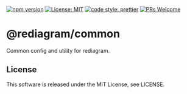 [![npm version](https://badge.fury.io/js/%40rediagram%2Fcommon.svg)](https://badge.fury.io/js/%40rediagram%2Fcommon)
[![License: MIT](https://img.shields.io/badge/License-MIT-yellow.svg)](https://opensource.org/licenses/MIT)
[![code style: prettier](https://img.shields.io/badge/code_style-prettier-ff69b4.svg)](https://github.com/prettier/prettier)
[![PRs Welcome](https://img.shields.io/badge/PRs-welcome-brightgreen.svg)](http://makeapullrequest.com)

# @rediagram/common

Common config and utility for rediagram.

## License

This software is released under the MIT License, see LICENSE.
